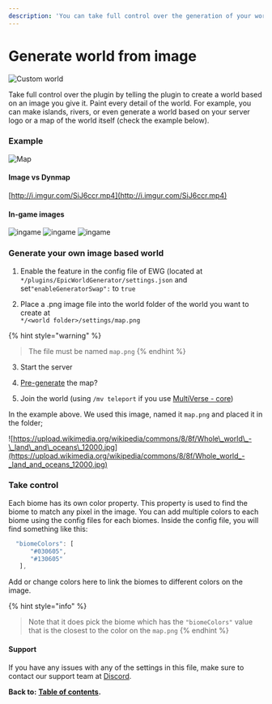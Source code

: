 ```yaml
---
description: 'You can take full control over the generation of your world, block by block.'
---
```


# Generate world from image

![Custom world](http://i.imgur.com/b84tZgQ.png)

Take full control over the plugin by telling the plugin to create a world based on an image you give it. Paint every detail of the world. For example, you can make islands, rivers, or even generate a world based on your server logo or a map of the world itself \(check the example below\).

### Example

![Map](http://i.imgur.com/AV2md6W.png)

#### Image vs Dynmap

[http://i.imgur.com/SiJ6ccr.mp4](http://i.imgur.com/SiJ6ccr.mp4)

#### In-game images

![ingame](http://i.imgur.com/b84tZgQ.png) ![ingame](http://i.imgur.com/O4uIC8B.png) ![ingame](http://i.imgur.com/4MuaNdJ.png)

### Generate your own image based world

1. Enable the feature in the config file of EWG \(located at `*/plugins/EpicWorldGenerator/settings.json` and set`"enableGeneratorSwap":` to `true`

2. Place a .png image file into the world folder of the world you want to create at  
`*/<world folder>/settings/map.png`

{% hint style="warning" %}
> The file must be named `map.png`
{% endhint %}

3. Start the server

4. [Pre-generate](https://docs.dynamic-bytes.com/beginner/world-configuration/generate-world-from-image) the map?

5. Join the world \(using `/mv teleport` if you use [MultiVerse - core](https://dev.bukkit.org/projects/multiverse-core)\)

In the example above. We used this image, named it `map.png` and placed it in the folder; 

![https://upload.wikimedia.org/wikipedia/commons/8/8f/Whole\_world\_-\_land\_and\_oceans\_12000.jpg](https://upload.wikimedia.org/wikipedia/commons/8/8f/Whole_world_-_land_and_oceans_12000.jpg)

### Take control

Each biome has its own color property. This property is used to find the biome to match any pixel in the image. You can add multiple colors to each biome using the config files for each biomes. Inside the config file, you will find something like this:

```javascript
  "biomeColors": [
      "#030605",
      "#130605"
   ],
```

Add or change colors here to link the biomes to different colors on the image.

{% hint style="info" %}
> Note that it does pick the biome which has the `"biomeColors"` value that is the closest to the color on the `map.png`
{% endhint %}

#### Support

If you have any issues with any of the settings in this file, make sure to contact our support team at [Discord](https://discord.gg/Jq3ecb3).

**Back to:** [**Table of contents**](https://docs.dynamic-bytes.com/table-of-contents)**.**

